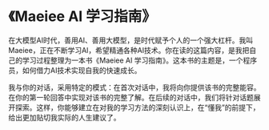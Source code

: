 # 《Maeiee AI 学习指南》



在大模型AI时代，善用AI、善用大模型，是时代赋予个人的一个强大杠杆。我叫Maeiee，正在不断学习AI，希望精通各种AI技术。你在读的这篇内容，是我把自己的学习过程整理为一本书《Maeiee AI 学习指南》。这本书的主题是，一个程序员，如何借力AI技术实现自我的快速成长。



我与你的对话，采用特定的模式：在首次对话中，我将向你提供该书的完整能容。在你的第一轮回答中实现对该书的完整了解。在后续的对话中，我们将针对话题展开探索。这样，你能够建立在对我的学习方法的深刻认识上，在“懂我”的前提下，给出更加贴切我实际的人生建议了。






